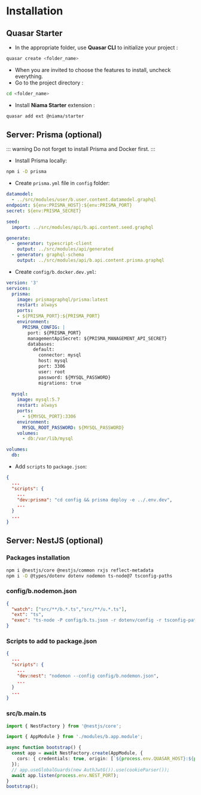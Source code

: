 # Installation

## Quasar Starter

- In the appropriate folder, use **Quasar CLI** to initialize your project :

```bash
quasar create <folder_name>
```

- When you are invited to choose the features to install, uncheck everything.
- Go to the project directory :

```bash
cd <folder_name>
```

- Install **Niama Starter** extension :

```bash
quasar add ext @niama/starter
```

## Server: Prisma (optional)

::: warning
Do not forget to install Prisma and Docker first.
:::

- Install Prisma locally:

```bash
npm i -D prisma
```

- Create `prisma.yml` file in `config` folder:

```yaml
datamodel:
  - ../src/modules/user/b.user.content.datamodel.graphql
endpoint: ${env:PRISMA_HOST}:${env:PRISMA_PORT}
secret: ${env:PRISMA_SECRET}

seed:
  import: ../src/modules/api/b.api.content.seed.graphql

generate:
  - generator: typescript-client
    output: ../src/modules/api/generated
  - generator: graphql-schema
    output: ../src/modules/api/b.api.content.prisma.graphql
```

- Create `config/b.docker.dev.yml`:

```yaml
version: '3'
services:  
  prisma:
    image: prismagraphql/prisma:latest
    restart: always
    ports:
    - ${PRISMA_PORT}:${PRISMA_PORT}
    environment:
      PRISMA_CONFIG: |
        port: ${PRISMA_PORT}
        managementApiSecret: ${PRISMA_MANAGEMENT_API_SECRET}
        databases:
          default:
            connector: mysql
            host: mysql
            port: 3306
            user: root
            password: ${MYSQL_PASSWORD}
            migrations: true
  
  mysql:
    image: mysql:5.7
    restart: always
    ports:
      - ${MYSQL_PORT}:3306
    environment:
      MYSQL_ROOT_PASSWORD: ${MYSQL_PASSWORD}
    volumes:
      - db:/var/lib/mysql

volumes:
  db:
```

- Add `scripts` to `package.json`:

```json
{
  ...
  "scripts": {
    ...
    "dev:prisma": "cd config && prisma deploy -e ../.env.dev",
    ...
  }
  ...
}
```

## Server: NestJS (optional)

### Packages installation

```bash
npm i @nestjs/core @nestjs/common rxjs reflect-metadata
npm i -D @types/dotenv dotenv nodemon ts-node@7 tsconfig-paths
```

### config/b.nodemon.json

```json
{
  "watch": ["src/**/b.*.ts","src/**/u.*.ts"],
  "ext": "ts",
  "exec": "ts-node -P config/b.ts.json -r dotenv/config -r tsconfig-paths/register src/b.main.ts dotenv_config_path=.env.dev"
}

```

### Scripts to add to package.json

```json
{
  ...
  "scripts": {
    ...
    "dev:nest": "nodemon --config config/b.nodemon.json",
    ...
  }
  ...
}
```

### src/b.main.ts

```ts
import { NestFactory } from '@nestjs/core';

import { AppModule } from './modules/b.app.module';

async function bootstrap() {
  const app = await NestFactory.create(AppModule, {
    cors: { credentials: true, origin: [`${process.env.QUASAR_HOST}:${process.env.QUASAR_PORT}`] },
  });
  // app.useGlobalGuards(new AuthJwtG()).use(cookieParser());
  await app.listen(process.env.NEST_PORT);
}
bootstrap();
```